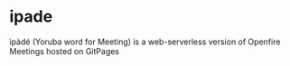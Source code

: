 # ipade
ìpàdé (Yoruba word for Meeting) is a web-serverless version of Openfire Meetings hosted on GitPages
